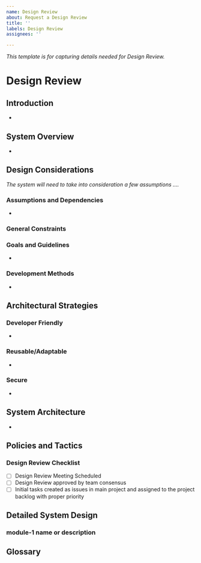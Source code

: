 ```yaml
---
name: Design Review
about: Request a Design Review
title: ''
labels: Design Review
assignees: ''

---
```


_This template is for capturing details needed for Design Review._  

# Design Review

## Introduction

-

## System Overview

-

## Design Considerations

_The system will need to take into consideration a few assumptions ...._

### Assumptions and Dependencies

-

### General Constraints

### Goals and Guidelines

- 

### Development Methods

- 

## Architectural Strategies

### Developer Friendly

-

### Reusable/Adaptable

-

### Secure

-

## System Architecture

- 

## Policies and Tactics

### Design Review Checklist

- [ ] Design Review Meeting Scheduled
- [ ] Design Review approved by team consensus
- [ ] Initial tasks created as issues in main project and assigned to the project backlog with proper priority

## Detailed System Design

### module-1 name or description

## Glossary

